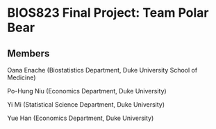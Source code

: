# BIOS823 Final Project:  Team Polar Bear

## Members

Oana Enache (Biostatistics Department, Duke University School of Medicine) 

Po-Hung Niu (Economics Department, Duke University)

Yi Mi (Statistical Science Department, Duke University)

Yue Han (Economics Department, Duke University)
